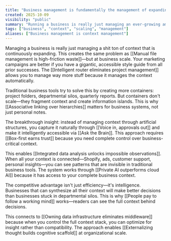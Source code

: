 ```yaml
---
title: "Business management is fundamentally the management of expanding context"
created: 2025-10-09
visibility: "public"
summary: "Running a business is really just managing an ever-growing amount of context that needs to remain accessible"
tags: ["business", "context", "scaling", "management"]
aliases: ["Business management is context management"]
---
```


Managing a business is really just managing a shit ton of context that is continuously expanding. This creates the same problem as [[Manual file management is high-friction waste]]—but at business scale. Your marketing campaigns are better if you have a gigantic, accessible style guide from all prior successes. The [[Intelligent router eliminates project management]] allows you to manage way more stuff because it manages the context automatically.

Traditional business tools try to solve this by creating more containers: project folders, departmental silos, quarterly reports. But containers don't scale—they fragment context and create information islands. This is why [[Associative linking over hierarchies]] matters for business systems, not just personal notes.

The breakthrough insight: instead of managing context through artificial structures, you capture it naturally through [[Voice in, approvals out]] and make it intelligently accessible via [[Ask the Brain]]. This approach requires [[Box-first earns trust]] because you need complete control over business-critical context.

This enables [[Integrated data analysis unlocks impossible observations]]. When all your context is connected—Shopify, ads, customer support, personal insights—you can see patterns that are invisible in traditional business tools. The system works through [[Private AI outperforms cloud AI]] because it has access to your complete business context.

The competitive advantage isn't just efficiency—it's intelligence. Businesses that can synthesize all their context will make better decisions than businesses stuck in departmental silos. This is why [[People pay to follow a working mind]] works—readers can see the full context behind decisions.

This connects to [[Owning data infrastructure eliminates middleware]] because when you control the full context stack, you can optimize for insight rather than compatibility. The approach enables [[Externalizing thought builds cognitive scaffold]] at organizational scale.
